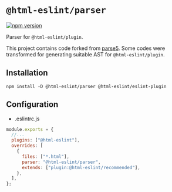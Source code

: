 # `@html-eslint/parser`

[![npm version](https://badge.fury.io/js/@html-eslint%2Fparser.svg)](https://badge.fury.io/js/@html-eslint%2Fparser)

Parser for `@html-eslint/plugin`.

This project contains code forked from [parse5](https://github.com/inikulin/parse5). Some codes were transformed for generating suitable AST for `@html-eslint/plugin`.

## Installation

```
npm install -D @html-eslint/parser @html-eslint/eslint-plugin
```

## Configuration

- .eslintrc.js

```js
module.exports = {
  //...
  plugins: ["@html-eslint"],
  overrides: [
    {
      files: ["*.html"],
      parser: "@html-eslint/parser",
      extends: ["plugin:@html-eslint/recommended"],
    },
  ],
};

```
